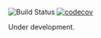 ![Build Status](https://github.com/Ali-Farhadnia/LeitnerBoxCore/actions/workflows/build.yml/badge.svg)
[![codecov](https://codecov.io/gh/Ali-Farhadnia/LeitnerBoxCore/branch/main/graph/badge.svg?token=B2XC52GZEL)](https://codecov.io/gh/Ali-Farhadnia/LeitnerBoxCore)

Under development.

